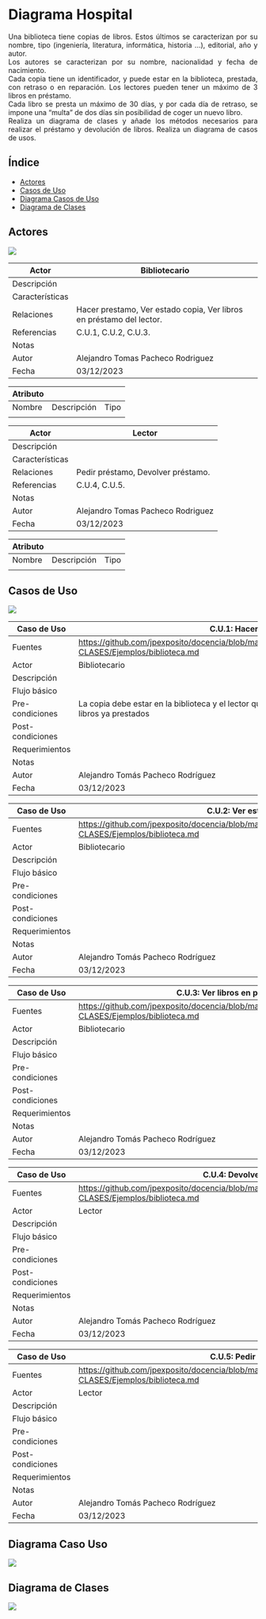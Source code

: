 <div align = "justify">

# Diagrama Hospital
Una biblioteca tiene copias de libros. Estos últimos se caracterizan por su nombre, tipo (ingeniería, literatura, informática, historia ...), editorial, año y autor.   
Los autores se caracterizan por su nombre, nacionalidad y fecha de nacimiento.  
Cada copia tiene un identificador, y puede estar en la biblioteca, prestada, con retraso o en reparación.
Los lectores pueden tener un máximo de 3 libros en préstamo.  
Cada libro se presta un máximo de 30 días, y por cada día de retraso, se impone una “multa” de dos días sin posibilidad de coger un nuevo libro.  
Realiza un diagrama de clases y añade los métodos necesarios para realizar el préstamo y devolución de libros. Realiza un diagrama de casos de usos.

## Índice
- [Actores](#Actores)
- [Casos de Uso](#CasosUso)
- [Diagrama Casos de Uso](#Diagrama)
- [Diagrama de Clases](#Clases)


## Actores <a name = "Actores"></a>
<img src=img/Actores.PNG>

| Actor | Bibliotecario |
| --- | --- |
| Descripción | |
| Características | |
| Relaciones | Hacer prestamo, Ver estado copia, Ver libros en préstamo del lector. |
| Referencias | C.U.1, C.U.2, C.U.3. |   
| Notas | |
| Autor | Alejandro Tomas Pacheco Rodriguez |
| Fecha | 03/12/2023 |

| Atributo | | |
| --- | --- | --- |
| Nombre | Descripción | Tipo |
| | | |


| Actor | Lector |
| --- | --- |
| Descripción | |
| Características | |
| Relaciones | Pedir préstamo, Devolver préstamo. |
| Referencias | C.U.4, C.U.5. |   
| Notas |  |
| Autor | Alejandro Tomas Pacheco Rodriguez |
| Fecha | 03/12/2023 |

| Atributo | | |
| --- | --- | --- |
| Nombre | Descripción | Tipo |
| | | |

## Casos de Uso <a name = "Casos de Uso"></a>
<img src = "img/CasosUso.png">

| Caso de Uso | C.U.1: Hacer préstamo |
|---|---|
| Fuentes | https://github.com/jpexposito/docencia/blob/master/Primero/ETS/DIAGRAMAS/DIAGRAMAS-CLASES/Ejemplos/biblioteca.md |
| Actor | Bibliotecario |
| Descripción | |
| Flujo básico | |
| Pre-condiciones | La copia debe estar en la biblioteca y el lector que solicita el préstamo no puede tener 3 libros ya prestados |  
| Post-condiciones | |  
| Requerimientos | |
| Notas | |
| Autor | Alejandro Tomás Pacheco Rodríguez |
| Fecha | 03/12/2023 |

| Caso de Uso | C.U.2: Ver estado copia. |
|---|---|
| Fuentes | https://github.com/jpexposito/docencia/blob/master/Primero/ETS/DIAGRAMAS/DIAGRAMAS-CLASES/Ejemplos/biblioteca.md |
| Actor | Bibliotecario |
| Descripción | |
| Flujo básico | |
| Pre-condiciones | |  
| Post-condiciones | |  
| Requerimientos | |
| Notas | |
| Autor | Alejandro Tomás Pacheco Rodríguez |
| Fecha | 03/12/2023 |

| Caso de Uso | C.U.3: Ver libros en préstamo del lector. |
|---|---|
| Fuentes  | https://github.com/jpexposito/docencia/blob/master/Primero/ETS/DIAGRAMAS/DIAGRAMAS-CLASES/Ejemplos/biblioteca.md |
| Actor  | Bibliotecario |
| Descripción | |
| Flujo básico | |
| Pre-condiciones | |  
| Post-condiciones | |  
| Requerimientos | |
| Notas | |
| Autor | Alejandro Tomás Pacheco Rodríguez |
| Fecha | 03/12/2023 |

| Caso de Uso | C.U.4: Devolver préstamo. |
|---|---|
| Fuentes | https://github.com/jpexposito/docencia/blob/master/Primero/ETS/DIAGRAMAS/DIAGRAMAS-CLASES/Ejemplos/biblioteca.md |
| Actor | Lector |
| Descripción | |
| Flujo básico | |
| Pre-condiciones | |  
| Post-condiciones | |  
| Requerimientos | |
| Notas | |
| Autor | Alejandro Tomás Pacheco Rodríguez |
| Fecha | 03/12/2023 |

| Caso de Uso | C.U.5: Pedir préstamo. |
|---|---|
| Fuentes | https://github.com/jpexposito/docencia/blob/master/Primero/ETS/DIAGRAMAS/DIAGRAMAS-CLASES/Ejemplos/biblioteca.md |
| Actor | Lector |
| Descripción | |
| Flujo básico | |
| Pre-condiciones | |  
| Post-condiciones | |  
| Requerimientos | |
| Notas | |
| Autor | Alejandro Tomás Pacheco Rodríguez |
| Fecha | 03/12/2023 |

## Diagrama Caso Uso <a name = "Diagrama"></a>
<img src = "img/DiagramaCasoUso.png">

## Diagrama de Clases <a name = "Clases"></a>
<img src = "img/DiagramaClases.png">

</div>